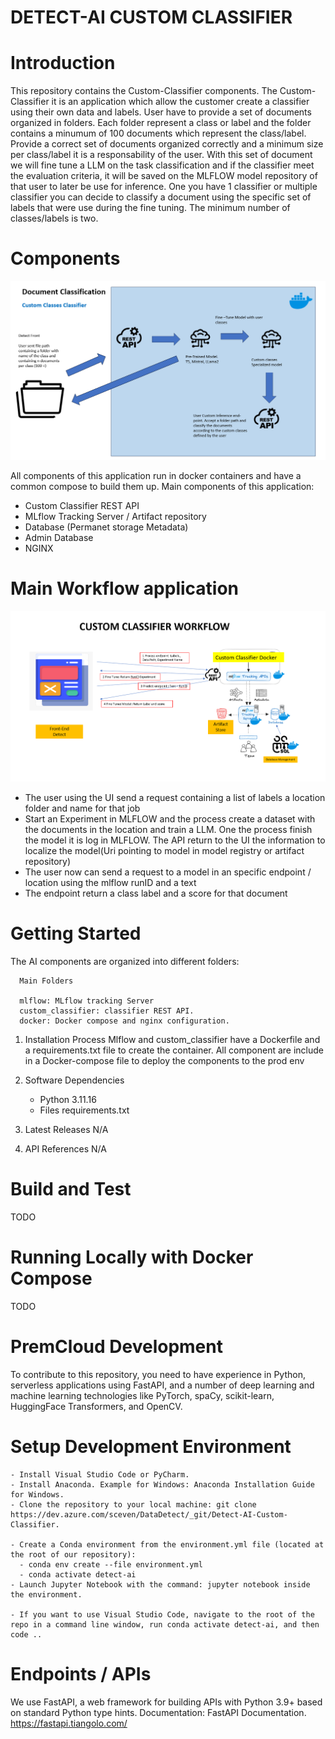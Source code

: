 # DETECT-AI CUSTOM CLASSIFIER

# Introduction 
This repository contains the Custom-Classifier components. The Custom-Classifier it is an application which allow the customer create a classifier using their own data and labels. User have to provide a set of documents organized in folders. Each folder represent a class or label and the folder contains a minumum of 100 documents which represent the class/label. Provide a correct set of documents organized correctly and a minimum size per class/label it is a responsability of the user. With this set of document we will fine tune a LLM on the task classification and if the classifier meet the evaluation criteria, it will be saved on the MLFLOW model repository of that user to later be use for inference. One you have 1 classifier or multiple classifier you can decide to classify a document using the specific set of labels that were use during the fine tuning. The minimum number of classes/labels is two.

# Components
![alt text](docs/images/general_arch.png)

All components of this application run in docker containers and have a common compose to build them up.
Main components of this application:

- Custom Classifier REST API
- MLflow Tracking Server / Artifact repository
- Database (Permanet storage Metadata)
- Admin Database
- NGINX

# Main Workflow application
![alt text](docs/images/workflow.png)

 - The user using the UI send a request containing a list of labels a location folder and name for that job
 - Start an Experiment in MLFLOW and the process create a dataset with the documents in the location and train a LLM. One the process finish the model it is log in MLFLOW. The API return to the UI the information to localize the model(Uri pointing to model in model registry or artifact repository)
 - The user now can send a request to a model in an specific endpoint / location using the mlflow runID and a text
 - The endpoint return a class label and a score for that document

# Getting Started
The AI components are organized into different folders:

      Main Folders

      mlflow: MLflow tracking Server
      custom_classifier: classifier REST API.
      docker: Docker compose and nginx configuration.
      
1. Installation Process
   Mlflow and custom_classifier have a Dockerfile and a requirements.txt file to create the container. All component are include in a Docker-compose file to deploy the components to the prod env

2. Software Dependencies

   - Python 3.11.16
   - Files requirements.txt

3. Latest Releases
   N/A

4. API References
   N/A

# Build and Test

TODO

# Running Locally with Docker Compose

TODO

# PremCloud Development

To contribute to this repository, you need to have experience in Python, serverless applications using FastAPI, and a number of deep learning and machine learning technologies like PyTorch, spaCy, scikit-learn, HuggingFace Transformers, and OpenCV.

# Setup Development Environment

    - Install Visual Studio Code or PyCharm.
    - Install Anaconda. Example for Windows: Anaconda Installation Guide for Windows.
    - Clone the repository to your local machine: git clone https://dev.azure.com/sceven/DataDetect/_git/Detect-AI-Custom-Classifier.

    - Create a Conda environment from the environment.yml file (located at the root of our repository):
      - conda env create --file environment.yml
      - conda activate detect-ai
    - Launch Jupyter Notebook with the command: jupyter notebook inside the environment.

    - If you want to use Visual Studio Code, navigate to the root of the repo in a command line window, run conda activate detect-ai, and then code ..

# Endpoints / APIs

We use FastAPI, a web framework for building APIs with Python 3.9+ based on standard Python type hints. Documentation: FastAPI Documentation. https://fastapi.tiangolo.com/


